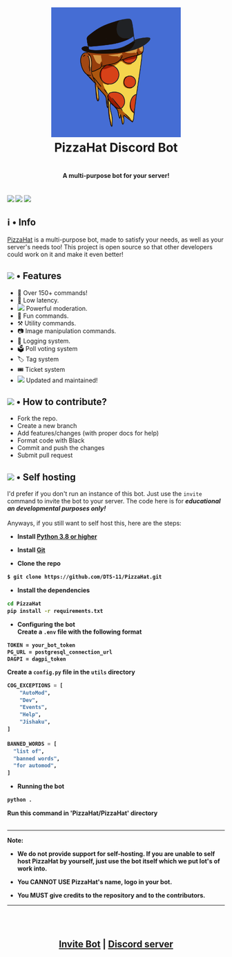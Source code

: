 <h1 align="center">
    <img src="https://github.com/DTS-11/PizzaHat/blob/main/assets/bot-logo.png" width="300" height="300"/> <br>
PizzaHat Discord Bot <h1/>
	
<h4 align="center"> A multi-purpose bot for your server! <h4/>
  </a><br>
  <img src="https://img.shields.io/badge/discord.py-2.3.2-blue?style=flat" />
  <img src="https://img.shields.io/badge/Python-3.11-green?style=flat&logo=python" />
  <img src="https://github.com/DTS-11/PizzaHat/actions/workflows/codeql-analysis.yml/badge.svg" />
</h1>
	

## ℹ️ • Info

[PizzaHat](https://pizzahat.netlify.app) is a multi-purpose bot, made to satisfy your needs, as well as your server's needs too! This project is open source so that other developers could work on it and make it even better!

	
## <img src="https://cdn.discordapp.com/emojis/800797566471897088.png?size=80" height="30px"> • Features

- 📌 Over 150+ commands! </li> <!-- - 🔼 95%+ uptime. </li> -->
- 🏓 Low latency. </li>
- <img src="https://cdn.discordapp.com/emojis/847248846526087239.png?size=80" height="19px"> Powerful moderation. </li> <!-- - 🚀 Activities. </li> -->
- 🥳 Fun commands. </li>
- ⚒️ Utility commands. </li>
- 📷 Image manipulation commands. </li> <!-- - 🎵 Music commands. </li> -->
- 📔 Logging system. </li>
- 🗳 Poll voting system </li>
- 🏷 Tag system </li>
- 🎟 Ticket system </li>
- <img src="https://cdn.discordapp.com/emojis/809170074006192130.png?size=80" height="19px"> Updated and maintained! </li>
	
## <img src='https://cdn.discordapp.com/emojis/802615573556363284.png?size=80' height="30px"> • How to contribute?

- Fork the repo.
- Create a new branch
- Add features/changes (with proper docs for help)
- Format code with Black
- Commit and push the changes
- Submit pull request

	
## <img src="https://cdn.discordapp.com/emojis/802615572080099378.png?size=80" height="30px"> • Self hosting

I'd prefer if you don't run an instance of this bot. Just use the `invite` command to invite the bot to your server. The code here is for **_educational an developmental purposes only!_** <br>\
Anyways, if you still want to self host this, here are the steps:
<b>
- Install [Python 3.8 or higher](https://www.python.org/downloads/)

- Install [Git](https://git-scm.com/downloads)

- Clone the repo
```bash
$ git clone https://github.com/DTS-11/PizzaHat.git
```

- Install the dependencies
```bash
cd PizzaHat
pip install -r requirements.txt
```

- Configuring the bot <br>
Create a `.env` file with the following format
```
TOKEN = your_bot_token
PG_URL = postgresql_connection_url
DAGPI = dagpi_token
```
Create a `config.py` file in the `utils` directory
```py
COG_EXCEPTIONS = [
    "AutoMod",
    "Dev",
    "Events",
    "Help",
    "Jishaku",
]

BANNED_WORDS = [
  "list of",
  "banned words",
  "for automod",
]
```

- Running the bot
```bash
python .
```
Run this command in 'PizzaHat/PizzaHat' directory \
<br>
****
Note: 

- We do not provide support for self-hosting. If you are unable to self host PizzaHat by yourself, just use the bot itself which we put lot's of work into.

- You CANNOT USE PizzaHat's name, logo in your bot.

- You MUST give credits to the repository and to the contributors.
****
<br>


<!-- Please DON'T run an instance of this bot. The code here is for **educational and development purpose only!** Instead, I'd recommend inviting the bot. And the bot is not made to be configurable. 

If you decide to run your own instance, you should change the necessary things and give credits to the repo and it's contributors.We **WILL NOT** provide support on self-hosting -->

<br>
<h2 align="center"> <a href="https://dsc.gg/pizza-invite">Invite Bot</a> | <a href="https://discord.gg/WhNVDTF">Discord server</a> <h2/>
